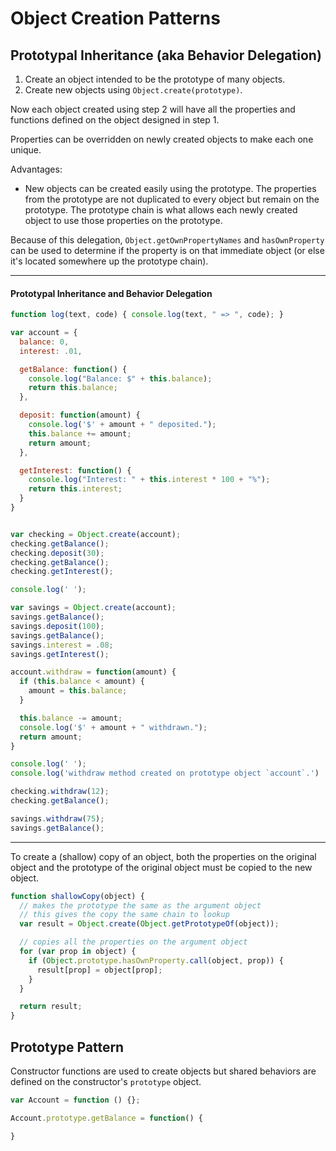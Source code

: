 # Object Creation Patterns

## Prototypal Inheritance (aka Behavior Delegation)
1. Create an object intended to be the prototype of many objects.
2. Create new objects using `Object.create(prototype)`.

Now each object created using step 2 will have all the properties and functions defined on the object designed in step 1.

Properties can be overridden on newly created objects to make each one unique.

Advantages:
* New objects can be created easily using the prototype. The properties from the prototype are not duplicated to every object but remain on the prototype. The prototype chain is what allows each newly created object to use those properties on the prototype.

Because of this delegation, `Object.getOwnPropertyNames` and `hasOwnProperty` can be used to determine if the property is on that immediate object (or else it's located somewhere up the prototype chain).

---

#### Prototypal Inheritance and Behavior Delegation
```javascript
function log(text, code) { console.log(text, " => ", code); }

var account = {
  balance: 0,
  interest: .01,

  getBalance: function() {
    console.log("Balance: $" + this.balance);
    return this.balance;
  },

  deposit: function(amount) {
    console.log('$' + amount + " deposited.");
    this.balance += amount;
    return amount;
  },

  getInterest: function() {
    console.log("Interest: " + this.interest * 100 + "%");
    return this.interest;
  }
}


var checking = Object.create(account);
checking.getBalance();
checking.deposit(30);
checking.getBalance();
checking.getInterest();

console.log(' ');

var savings = Object.create(account);
savings.getBalance();
savings.deposit(100);
savings.getBalance();
savings.interest = .08;
savings.getInterest();

account.withdraw = function(amount) {
  if (this.balance < amount) {
    amount = this.balance;
  }

  this.balance -= amount;
  console.log('$' + amount + " withdrawn.");
  return amount;
}

console.log(' ');
console.log('withdraw method created on prototype object `account`.')

checking.withdraw(12);
checking.getBalance();

savings.withdraw(75);
savings.getBalance();
```

---

To create a (shallow) copy of an object, both the properties on the original object and the prototype of the original object must be copied to the new object.
```javascript
function shallowCopy(object) {
  // makes the prototype the same as the argument object
  // this gives the copy the same chain to lookup
  var result = Object.create(Object.getPrototypeOf(object));

  // copies all the properties on the argument object
  for (var prop in object) {
    if (Object.prototype.hasOwnProperty.call(object, prop)) {
      result[prop] = object[prop];
    }
  }

  return result;
}
```

## Prototype Pattern
Constructor functions are used to create objects but shared behaviors are defined on the constructor's `prototype` object.
```javascript
var Account = function () {};

Account.prototype.getBalance = function() {

}
